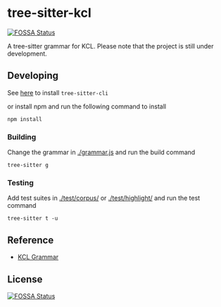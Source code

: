 # tree-sitter-kcl

[![FOSSA Status](https://app.fossa.com/api/projects/git%2Bgithub.com%2Fkcl-lang%2Ftree-sitter-kcl.svg?type=shield)](https://app.fossa.com/projects/git%2Bgithub.com%2Fkcl-lang%2Ftree-sitter-kcl?ref=badge_shield)

A tree-sitter grammar for KCL. Please note that the project is still under development.

## Developing

See [here](https://tree-sitter.github.io/tree-sitter/creating-parsers) to install `tree-sitter-cli`

or install npm and run the following command to install

```shell
npm install
```

### Building

Change the grammar in [./grammar.js](./grammar.js) and run the build command

```shell
tree-sitter g
```

### Testing

Add test suites in [./test/corpus/](./test/corpus/) or [./test/highlight/](./test/highlight/) and run the test command

```shell
tree-sitter t -u
```

## Reference

+ [KCL Grammar](https://www.kcl-lang.io/docs/reference/lang/spec/kcl-spec#grammar)

## License

[![FOSSA Status](https://app.fossa.com/api/projects/git%2Bgithub.com%2Fkcl-lang%2Ftree-sitter-kcl.svg?type=large)](https://app.fossa.com/projects/git%2Bgithub.com%2Fkcl-lang%2Ftree-sitter-kcl?ref=badge_large)

